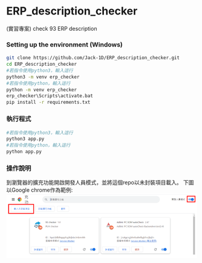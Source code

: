 # ERP_description_checker
(實習專案) check 93 ERP description
### Setting up the environment (Windows)

``` bash
git clone https://github.com/Jack-1D/ERP_description_checker.git
cd ERP_description_checker
#若指令使用python3，輸入這行
python3 -m venv erp_checker
#若指令使用python，輸入這行
python -m venv erp_checker
erp_checker\Scripts\activate.bat
pip install -r requirements.txt

```

### 執行程式
``` bash
#若指令使用python3，輸入這行
python3 app.py
#若指令使用python，輸入這行
python app.py

```

### 操作說明
到瀏覽器的擴充功能開啟開發人員模式，並將這個repo以未封裝項目載入。
下圖以Google chrome作為範例:
![](https://github.com/Jack-1D/ERP_description_checker/blob/5ddc16127197b0581ceedd5b509e7d15ada7422c/README%20images/chrome.png)
